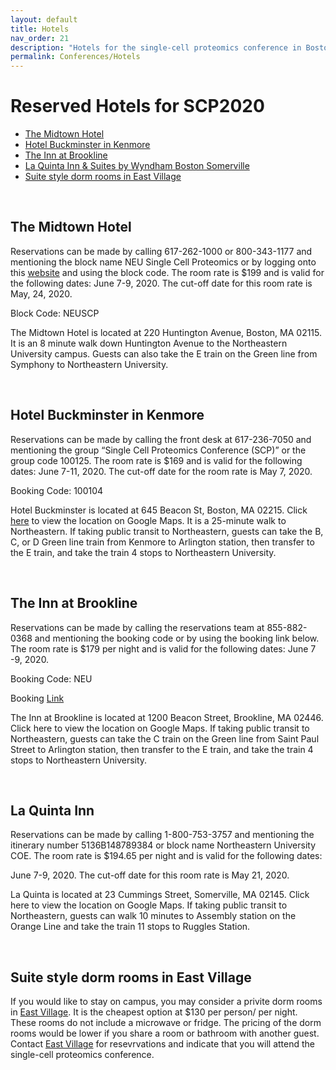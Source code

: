 ```yaml
---
layout: default
title: Hotels
nav_order: 21
description: "Hotels for the single-cell proteomics conference in Boston"
permalink: Conferences/Hotels
---
```


# Reserved Hotels for SCP2020


* [The Midtown Hotel](#the-midtown-hotel)
* [Hotel Buckminster in Kenmore](#hotel-buckminster-in-kenmore)
* [The Inn at Brookline](#the-inn-at-brookline)
* [La Quinta Inn & Suites by Wyndham Boston Somerville](#la-quinta-inn)
* [Suite style dorm rooms in East Village](#suite-style-dorm-rooms-in-east-village)

&nbsp;


## The Midtown Hotel
Reservations can be made by calling 617-262-1000 or 800-343-1177 and mentioning the block name NEU Single Cell Proteomics or by logging onto this [website](https://www.midtownhotel.com) and using the block code. The room rate is $199 and is valid for the following dates: June 7-9, 2020. The cut-off date for this room rate is May, 24, 2020.

Block Code: NEUSCP

The Midtown Hotel is located at 220 Huntington Avenue, Boston, MA 02115. It is an 8 minute walk down Huntington Avenue to the Northeastern University campus. Guests can also take the E train on the Green line from Symphony to Northeastern University.

&nbsp;


## Hotel Buckminster in Kenmore
Reservations can be made by calling the front desk at 617-236-7050 and mentioning the group “Single Cell Proteomics Conference (SCP)” or the group code 100125. The room rate is $169 and is valid for the following dates: June 7-11, 2020. The cut-off date for the room rate is May 7, 2020.

Booking Code: 100104

Hotel Buckminster is located at 645 Beacon St, Boston, MA 02215. Click [here](https://www.google.com/maps/place/Boston+Hotel+Buckminster/@42.3484825,-71.0978666,15z/data=!4m9!3m8!1s0x0:0xd164117421988b5e!5m3!1s2020-01-17!4m1!1i2!8m2!3d42.3484825!4d-71.0978666) to view the location on Google Maps. It is a 25-minute walk to Northeastern. If taking public transit to Northeastern, guests can take the B, C, or D Green line train from Kenmore to Arlington station, then transfer to the E train, and take the train 4 stops to Northeastern University.

&nbsp;


## The Inn at Brookline
Reservations can be made by calling the reservations team at 855-882-0368 and mentioning the booking code or by using the booking link below. The room rate is $179 per night and is valid for the following dates: June 7 -9, 2020.

Booking Code: NEU

Booking [Link](https://theinnatbrookline.reztrip.com/ext/promoRate?property=1580&mode=b&pm=true&sr=531232&vr=3&accessCode=NEU)

The Inn at Brookline is located at 1200 Beacon Street, Brookline, MA 02446. Click here to view the location on Google Maps. If taking public transit to Northeastern, guests can take the C train on the Green line from Saint Paul Street to Arlington station, then transfer to the E train, and take the train 4 stops to Northeastern University.


&nbsp;


## La Quinta Inn
Reservations can be made by calling 1-800-753-3757 and mentioning the itinerary number 5136B148789384 or block name Northeastern University COE. The room rate is $194.65 per night and is valid for the following dates:

June 7-9, 2020. The cut-off date for this room rate is May 21, 2020.

La Quinta is located at 23 Cummings Street, Somerville, MA 02145. Click here to view the location on Google Maps. If taking public transit to Northeastern, guests can walk 10 minutes to Assembly station on the Orange Line and take the train 11 stops to Ruggles Station.


&nbsp;



## Suite style dorm rooms in East Village
If you would like to stay on campus, you may consider a privite dorm rooms in [East Village](https://www.northeastern.edu/housing/residences/east-village/). It is the cheapest option at $130 per person/ per night. These rooms do not include a microwave or fridge. The pricing of the dorm rooms would be lower if you share a room or bathroom with another guest. Contact [East Village](https://www.northeastern.edu/housing/residences/east-village/) for resevrvations and indicate that you will attend the single-cell proteomics conference.  


&nbsp;


&nbsp;


&nbsp;


&nbsp;


&nbsp;


&nbsp;


&nbsp;


&nbsp;



&nbsp;


&nbsp;


&nbsp;


&nbsp;


&nbsp;


&nbsp;


&nbsp;


&nbsp;



&nbsp;


&nbsp;


&nbsp;


&nbsp;


&nbsp;


&nbsp;


&nbsp;


&nbsp;

